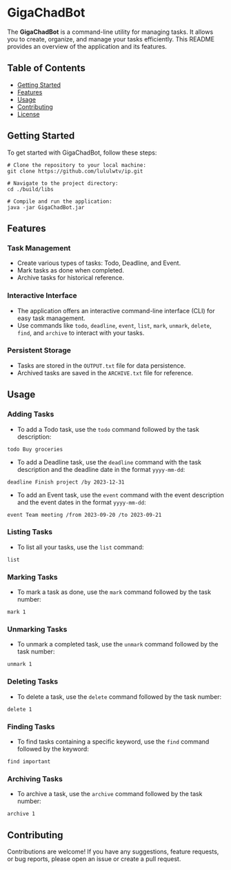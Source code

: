 # GigaChadBot

The **GigaChadBot** is a command-line utility for managing tasks. It allows you to create, organize, and manage your tasks efficiently. This README provides an overview of the application and its features.

## Table of Contents

- [Getting Started](#getting-started)
- [Features](#features)
- [Usage](#usage)
- [Contributing](#contributing)
- [License](#license)

## Getting Started

To get started with GigaChadBot, follow these steps:

```
# Clone the repository to your local machine:
git clone https://github.com/lululwtv/ip.git

# Navigate to the project directory:
cd ./build/libs

# Compile and run the application:
java -jar GigaChadBot.jar
```

## Features

### Task Management

- Create various types of tasks: Todo, Deadline, and Event.
- Mark tasks as done when completed.
- Archive tasks for historical reference.

### Interactive Interface

- The application offers an interactive command-line interface (CLI) for easy task management.
- Use commands like `todo`, `deadline`, `event`, `list`, `mark`, `unmark`, `delete`, `find`, and `archive` to interact with your tasks.

### Persistent Storage

- Tasks are stored in the `OUTPUT.txt` file for data persistence.
- Archived tasks are saved in the `ARCHIVE.txt` file for reference.

## Usage

### Adding Tasks

- To add a Todo task, use the `todo` command followed by the task description:

```
todo Buy groceries
```

- To add a Deadline task, use the `deadline` command with the task description and the deadline date in the format `yyyy-mm-dd`:

```
deadline Finish project /by 2023-12-31
```

- To add an Event task, use the `event` command with the event description and the event dates in the format `yyyy-mm-dd`:

```
event Team meeting /from 2023-09-20 /to 2023-09-21
```

### Listing Tasks

- To list all your tasks, use the `list` command:

```
list
```

### Marking Tasks

- To mark a task as done, use the `mark` command followed by the task number:

```
mark 1
```

### Unmarking Tasks

- To unmark a completed task, use the `unmark` command followed by the task number:

```
unmark 1
```

### Deleting Tasks

- To delete a task, use the `delete` command followed by the task number:

```
delete 1
```

### Finding Tasks

- To find tasks containing a specific keyword, use the `find` command followed by the keyword:

```
find important
```

### Archiving Tasks

- To archive a task, use the `archive` command followed by the task number:

```
archive 1
```

## Contributing

Contributions are welcome! If you have any suggestions, feature requests, or bug reports, please open an issue or create a pull request.
